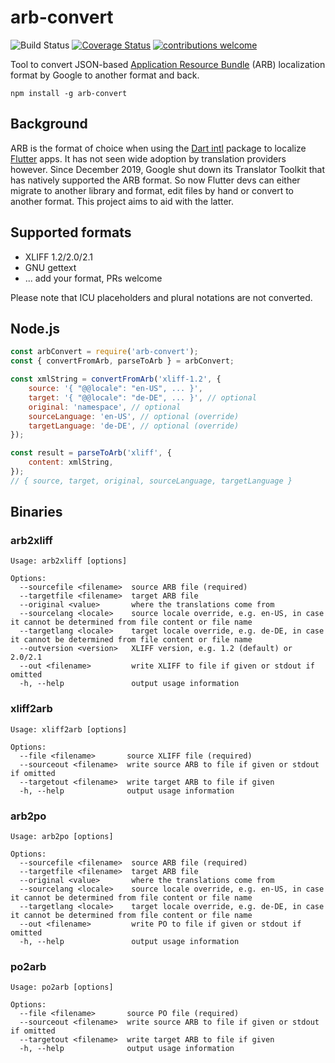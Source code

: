 # arb-convert

![Build Status](https://github.com/trufi-association/arb-convert/workflows/build/badge.svg)
[![Coverage Status](https://coveralls.io/repos/github/trufi-association/arb-convert/badge.svg?branch=master)](https://coveralls.io/github/trufi-association/arb-convert?branch=master)
[![contributions welcome](https://img.shields.io/badge/contributions-welcome-brightgreen.svg?style=flat)](https://github.com/trufi-association/arb-convert/issues)

Tool to convert JSON-based [Application Resource Bundle](https://github.com/google/app-resource-bundle) (ARB) localization format by Google to another format and back.

```shell
npm install -g arb-convert
```

## Background

ARB is the format of choice when using the [Dart intl](https://pub.dev/packages/intl) package to localize [Flutter](https://flutter.dev/) apps. It has not seen wide adoption by translation providers however. Since December 2019, Google shut down its Translator Toolkit that has natively supported the ARB format. So now Flutter devs can either migrate to another library and format, edit files by hand or convert to another format. This project aims to aid with the latter.

## Supported formats

* XLIFF 1.2/2.0/2.1
* GNU gettext
* ... add your format, PRs welcome

Please note that ICU placeholders and plural notations are not converted.

## Node.js

```js
const arbConvert = require('arb-convert');
const { convertFromArb, parseToArb } = arbConvert;

const xmlString = convertFromArb('xliff-1.2', {
    source: '{ "@@locale": "en-US", ... }',
    target: '{ "@@locale": "de-DE", ... }', // optional
    original: 'namespace', // optional
    sourceLanguage: 'en-US', // optional (override)
    targetLanguage: 'de-DE', // optional (override)
});

const result = parseToArb('xliff', {
    content: xmlString,
});
// { source, target, original, sourceLanguage, targetLanguage }

```

## Binaries

### arb2xliff

```shell
Usage: arb2xliff [options]

Options:
  --sourcefile <filename>  source ARB file (required)
  --targetfile <filename>  target ARB file
  --original <value>       where the translations come from
  --sourcelang <locale>    source locale override, e.g. en-US, in case it cannot be determined from file content or file name
  --targetlang <locale>    target locale override, e.g. de-DE, in case it cannot be determined from file content or file name
  --outversion <version>   XLIFF version, e.g. 1.2 (default) or 2.0/2.1
  --out <filename>         write XLIFF to file if given or stdout if omitted
  -h, --help               output usage information
```

### xliff2arb

```shell
Usage: xliff2arb [options]

Options:
  --file <filename>       source XLIFF file (required)
  --sourceout <filename>  write source ARB to file if given or stdout if omitted
  --targetout <filename>  write target ARB to file if given
  -h, --help              output usage information
```

### arb2po

```shell
Usage: arb2po [options]

Options:
  --sourcefile <filename>  source ARB file (required)
  --targetfile <filename>  target ARB file
  --original <value>       where the translations come from
  --sourcelang <locale>    source locale override, e.g. en-US, in case it cannot be determined from file content or file name
  --targetlang <locale>    target locale override, e.g. de-DE, in case it cannot be determined from file content or file name
  --out <filename>         write PO to file if given or stdout if omitted
  -h, --help               output usage information
```

### po2arb

```shell
Usage: po2arb [options]

Options:
  --file <filename>       source PO file (required)
  --sourceout <filename>  write source ARB to file if given or stdout if omitted
  --targetout <filename>  write target ARB to file if given
  -h, --help              output usage information
```
